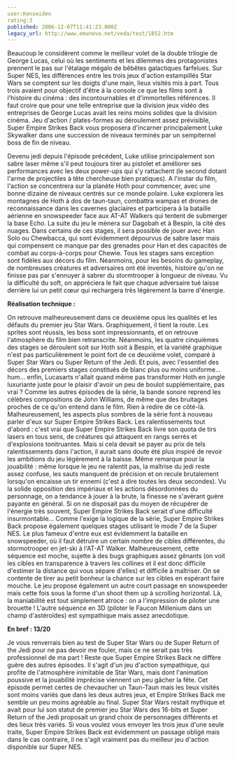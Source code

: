 ```yaml
---
user:Kenseiden
rating:3
published: 2006-12-07T11:41:23.000Z
legacy_url: http://www.emunova.net/veda/test/1852.htm
---
```

Beaucoup le considèrent comme le meilleur volet de la double trilogie de George Lucas, celui où les sentiments et les dilemmes des protagonistes prennent le pas sur l'étalage mégalo de bêbêtes galactiques farfelues. Sur Super NES, les différences entre les trois jeux d'action estampillés Star Wars se comptent sur les doigts d'une main, lieux visités mis à part. Tous trois avaient pour objectif d'être à la console ce que les films sont à l'histoire du cinéma : des incontournables et d'immortelles références. Il faut croire que pour une telle entreprise que la division jeux vidéo des entreprises de George Lucas avait les reins moins solides que la division cinéma. Jeu d'action / plates-formes au déroulement assez prévisible, Super Empire Strikes Back vous proposera d'incarner principalement Luke Skywalker dans une succession de niveaux terminés par un sempiternel boss de fin de niveau.  

  

Devenu jedi depuis l'épisode précédent, Luke utilise principalement son sabre laser même s'il peut toujours tirer au pistolet et améliorer ses performances avec les deux power-ups qui s'y rattachent (le second dotant l'arme de projectiles à tête chercheuse bien pratiques). A l'instar du film, l'action se concentrera sur la planète Hoth pour commencer, avec une bonne dizaine de niveaux centrés sur ce monde polaire. Luke explorera les montagnes de Hoth à dos de taun-taun, combattra wampas et drones de reconnaissance dans les cavernes glaciaires et participera à la bataille aérienne en snowspeeder face aux AT-AT Walkers qui tentent de submerger la base Echo. La suite du jeu le mènera sur Dagobah et à Bespin, la cité des nuages. Dans certains de ces stages, il sera possible de jouer avec Han Solo ou Chewbacca, qui sont évidemment dépourvus de sabre laser mais qui compensent ce manque par des grenades pour Han et des capacités de combat au corps-à-corps pour Chewie. Tous les stages sans exception sont fidèles aux décors du film. Néanmoins, pour les besoins du gameplay, de nombreuses créatures et adversaires ont été inventés, histoire qu'on ne finisse pas par s'ennuyer à sabrer du stormtrooper à longueur de niveau. Vu la difficulté du soft, on appréciera le fait que chaque adversaire tué laisse derrière lui un petit cœur qui rechargera très légèrement la barre d'énergie.  

  

**Réalisation technique :**  

On retrouve malheureusement dans ce deuxième opus les qualités et les défauts du premier jeu Star Wars. Graphiquement, il tient la route. Les sprites sont réussis, les boss sont impressionnants, et on retrouve l'atmosphère du film bien retranscrite. Néanmoins, les quatre cinquièmes des stages se déroulent soit sur Hoth soit à Bespin, et la variété graphique n'est pas particulièrement le point fort de ce deuxième volet, comparé à Super Star Wars ou Super Return of the Jedi. Et puis, avec l'essentiel des décors des premiers stages constitués de blanc plus ou moins uniforme... hum... enfin, Lucasarts n'allait quand même pas transformer Hoth en jungle luxuriante juste pour le plaisir d'avoir un peu de boulot supplémentaire, pas vrai ? Comme les autres épisodes de la série, la bande sonore reprend les célèbres compositions de John Williams, de même que des bruitages proches de ce qu'on entend dans le film. Rien à redire de ce côté-là. Malheureusement, les aspects plus sombres de la série font à nouveau parler d'eux sur Super Empire Strikes Back. Les ralentissements tout d'abord : c'est vrai que Super Empire Strikes Back livre son quota de tirs lasers en tous sens, de créatures qui attaquent en rangs serrés et d'explosions tonitruantes. Mais si cela devait se payer au prix de tels ralentissements dans l'action, il aurait sans doute été plus inspiré de revoir les ambitions du jeu légèrement à la baisse. Même remarque pour la jouabilité : même lorsque le jeu ne ralentit pas, la maîtrise du jedi reste assez confuse, les sauts manquent de précision et on recule brutalement lorsqu'on encaisse un tir ennemi (c'est à dire toutes les deux secondes). Vu la solide opposition des impériaux et les actions désordonnées du personnage, on a tendance à jouer à la brute, la finesse ne s'avèrant guère payante en général. Si on ne disposait pas du moyen de récupérer de l'énergie très souvent, Super Empire Strikes Back serait d'une difficulté insurmontable... Comme l'exige la logique de la série, Super Empire Strikes Back propose également quelques stages utilisant le mode 7 de la Super NES. Le plus fameux d'entre eux est évidemment la bataille en snowspeeder, où il faut détruire un certain nombre de cibles différentes, du stormotrooper en jet-ski à l'AT-AT Walker. Malheureusement, cette séquence est moche, sujette à des bugs graphiques assez gênants (on voit les cibles en transparence à travers les collines et il est donc difficile d'estimer la distance qui vous sépare d'elles) et difficile à maîtriser. On se contente de tirer au petit bonheur la chance sur les cibles en espérant faire mouche. Le jeu propose également un autre court passage en snowspeeder mais cette fois sous la forme d'un shoot them up à scrolling horizontal. Là, la maniabilité est tout simplement atroce : on a l'impression de piloter une brouette ! L'autre séquence en 3D (piloter le Faucon Millenium dans un champ d'astéroïdes) est sympathique mais assez anecdotique.  

  

**En bref : 13/20**  

Je vous renverrais bien au test de Super Star Wars ou de Super Return of the Jedi pour ne pas devoir me fouler, mais ce ne serait pas très professionnel de ma part ! Reste que Super Empire Strikes Back ne diffère guère des autres épisodes. Il s'agit d'un jeu d'action sympathique, qui profite de l'atmosphère inimitable de Star Wars, mais dont l'animation poussive et la jouabilité imprécise viennent un peu gâcher la fête. Cet épisode permet certes de chevaucher un Taun-Taun mais les lieux visités sont moins variés que dans les deux autres jeux, et Empire Strikes Back me semble un peu moins agréable au final. Super Star Wars restait mythique et avait pour lui son statut de premier jeu Star Wars des 16-bits et Super Return of the Jedi proposait un grand choix de personnages différents et des lieux très variés. Si vous voulez vous envoyer les trois jeux d'une seule traite, Super Empire Strikes Back est évidemment un passage obligé mais dans le cas contraire, il ne s'agit vraiment pas du meilleur jeu d'action disponible sur Super NES.